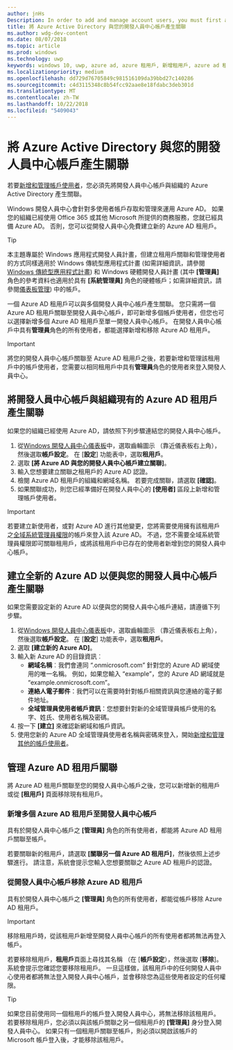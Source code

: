 ```yaml
---
author: jnHs
Description: In order to add and manage account users, you must first associate your Dev Center account with your organization's Azure Active Directory.
title: 將 Azure Active Directory 與您的開發人員中心帳戶產生關聯
ms.author: wdg-dev-content
ms.date: 08/07/2018
ms.topic: article
ms.prod: windows
ms.technology: uwp
keywords: windows 10, uwp, azure ad, azure 租用戶, 新增租用戶, azure ad 租用戶, 租用戶管理, 租用戶
ms.localizationpriority: medium
ms.openlocfilehash: dd729d76705849c981516109da39bbd27c140286
ms.sourcegitcommit: c4d3115348c8b54fcc92aae8e18fdabc3deb301d
ms.translationtype: MT
ms.contentlocale: zh-TW
ms.lasthandoff: 10/22/2018
ms.locfileid: "5409043"
---
```

# <a name="associate-azure-active-directory-with-your-dev-center-account"></a>將 Azure Active Directory 與您的開發人員中心帳戶產生關聯

若要[新增和管理帳戶使用者](add-users-groups-and-azure-ad-applications.md)，您必須先將開發人員中心帳戶與組織的 Azure Active Directory 產生關聯。 

Windows 開發人員中心會針對多使用者帳戶存取和管理來運用 Azure AD。 如果您的組織已經使用 Office 365 或其他 Microsoft 所提供的商務服務，您就已經具備 Azure AD。 否則，您可以從開發人員中心免費建立新的 Azure AD 租用戶。

> [!TIP]
> 本主題專屬於 Windows 應用程式開發人員計畫，但建立租用戶關聯和管理使用者的方式同樣適用於 Windows 傳統型應用程式計畫 (如需詳細資訊，請參閱 [Windows 傳統型應用程式計畫](https://docs.microsoft.com/windows/desktop/appxpkg/windows-desktop-application-program#add-and-manage-account-users)) 和 Windows 硬體開發人員計畫 (其中 **\[管理員\]** 角色的參考資料也適用於具有 **\[系統管理員\]** 角色的硬體帳戶；如需詳細資訊，請參閱[儀表板管理](https://docs.microsoft.com/windows-hardware/drivers/dashboard/dashboard-administration)) 中的帳戶。

一個 Azure AD 租用戶可以與多個開發人員中心帳戶產生關聯。 您只需將一個 Azure AD 租用戶關聯至開發人員中心帳戶，即可新增多個帳戶使用者，但您也可以選擇新增多個 Azure AD 租用戶至單一開發人員中心帳戶。 在開發人員中心帳戶中具有**管理員**角色的所有使用者，都能選擇新增和移除 Azure AD 租用戶。

> [!IMPORTANT]
> 將您的開發人員中心帳戶關聯至 Azure AD 租用戶之後，若要新增和管理該租用戶中的帳戶使用者，您需要以相同租用戶中具有**管理員**角色的使用者來登入開發人員中心。


## <a name="associate-your-dev-center-account-with-your-organizations-existing-azure-ad-tenant"></a>將開發人員中心帳戶與組織現有的 Azure AD 租用戶產生關聯

如果您的組織已經使用 Azure AD，請依照下列步驟連結您的開發人員中心帳戶。

1.  從[Windows 開發人員中心儀表板](https://partner.microsoft.com/dashboard)中，選取齒輪圖示 （靠近儀表板右上角），然後選取**帳戶設定**。 在 [**設定**] 功能表中，選取**租用戶**。
2.  選取 **\[將 Azure AD 與您的開發人員中心帳戶建立關聯\]**。
3.  輸入您想要建立關聯之租用戶的 Azure AD 認證。
4.  檢閱 Azure AD 租用戶的組織和網域名稱。 若要完成關聯，請選取 **\[確認\]**。
5.  如果關聯成功，則您已經準備好在開發人員中心的 **\[使用者\]** 區段上新增和管理帳戶使用者。

> [!IMPORTANT]
> 若要建立新使用者，或對 Azure AD 進行其他變更，您將需要使用擁有該租用戶之[全域系統管理員權限](https://docs.microsoft.com/azure/active-directory/users-groups-roles/directory-assign-admin-roles)的帳戶來登入該 Azure AD。 不過，您不需要全域系統管理員權限即可關聯租用戶，或將該租用戶中已存在的使用者新增到您的開發人員中心帳戶。


## <a name="create-a-brand-new-azure-ad-to-associate-with-your-dev-center-account"></a>建立全新的 Azure AD 以便與您的開發人員中心帳戶產生關聯

如果您需要設定新的 Azure AD 以便與您的開發人員中心帳戶連結，請遵循下列步驟。

1.  從[Windows 開發人員中心儀表板](https://partner.microsoft.com/dashboard)中，選取齒輪圖示 （靠近儀表板右上角），然後選取**帳戶設定**。 在 [**設定**] 功能表中，選取**租用戶**。
2.  選取 **\[建立新的 Azure AD\]**。
3.  輸入新 Azure AD 的目錄資訊︰
    - **網域名稱**︰我們會連同 “.onmicrosoft.com” 針對您的 Azure AD 網域使用的唯一名稱。 例如，如果您輸入 “example”，您的 Azure AD 網域就是 “example.onmicrosoft.com”。
    - **連絡人電子郵件**：我們可以在需要時針對帳戶相關資訊與您連絡的電子郵件地址。
    - **全域管理員使用者帳戶資訊**：您想要針對新的全域管理員帳戶使用的名字、姓氏、使用者名稱及密碼。
4.  按一下 **\[建立\]** 來確認新網域和帳戶資訊。
5.  使用您新的 Azure AD 全域管理員使用者名稱與密碼來登入，開始[新增和管理其他的帳戶使用者](add-users-groups-and-azure-ad-applications.md)。


## <a name="manage-azure-ad-tenant-associations"></a>管理 Azure AD 租用戶關聯

將 Azure AD 租用戶關聯至您的開發人員中心帳戶之後，您可以新增新的租用戶或從 **\[租用戶\]** 頁面移除現有租用戶。


### <a name="add-multiple-azure-ad-tenants-to-your-dev-center-account"></a>新增多個 Azure AD 租用戶至開發人員中心帳戶

具有於開發人員中心帳戶之 **\[管理員\]** 角色的所有使用者，都能將 Azure AD 租用戶關聯至帳戶。

若要關聯新的租用戶，請選取 **\[關聯另一個 Azure AD 租用戶\]**，然後依照上述步驟進行。 請注意，系統會提示您輸入您想要關聯之 Azure AD 租用戶的認證。


### <a name="remove-an-azure-ad-tenant-from-your-dev-center-account"></a>從開發人員中心帳戶移除 Azure AD 租用戶

具有於開發人員中心帳戶之 **\[管理員\]** 角色的所有使用者，都能從帳戶移除 Azure AD 租用戶。

> [!IMPORTANT]
> 移除租用戶時，從該租用戶新增至開發人員中心帳戶的所有使用者都將無法再登入帳戶。 

若要移除租用戶，**租用戶**頁面上尋找其名稱 （在 [**帳戶設定**），然後選取 [**移除**]。 系統會提示您確認您要移除租用戶。 一旦這樣做，該租用戶中的任何開發人員中心使用者都將無法登入開發人員中心帳戶，並會移除您為這些使用者設定的任何權限。

> [!TIP]
> 如果您目前使用同一個租用戶的帳戶登入開發人員中心，將無法移除該租用戶。 若要移除租用戶，您必須以與該帳戶關聯之另一個租用戶的 **\[管理員\]** 身分登入開發人員中心。 如果只有一個租用戶關聯至帳戶，則必須以開啟該帳戶的 Microsoft 帳戶登入後，才能移除該租用戶。


